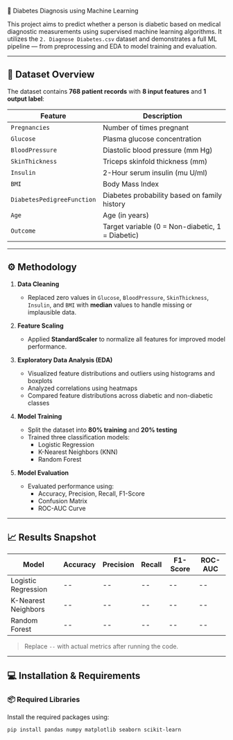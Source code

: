 🧠 Diabetes Diagnosis using Machine Learning

This project aims to predict whether a person is diabetic based on medical diagnostic measurements using supervised machine learning algorithms. It utilizes the `2. Diagnose Diabetes.csv` dataset and demonstrates a full ML pipeline — from preprocessing and EDA to model training and evaluation.

---

## 📂 Dataset Overview

The dataset contains **768 patient records** with **8 input features** and **1 output label**:

| Feature | Description |
|---------|-------------|
| `Pregnancies` | Number of times pregnant |
| `Glucose` | Plasma glucose concentration |
| `BloodPressure` | Diastolic blood pressure (mm Hg) |
| `SkinThickness` | Triceps skinfold thickness (mm) |
| `Insulin` | 2-Hour serum insulin (mu U/ml) |
| `BMI` | Body Mass Index |
| `DiabetesPedigreeFunction` | Diabetes probability based on family history |
| `Age` | Age (in years) |
| `Outcome` | Target variable (0 = Non-diabetic, 1 = Diabetic) |

---

## ⚙️ Methodology

1. **Data Cleaning**  
   - Replaced zero values in `Glucose`, `BloodPressure`, `SkinThickness`, `Insulin`, and `BMI` with **median** values to handle missing or implausible data.

2. **Feature Scaling**  
   - Applied **StandardScaler** to normalize all features for improved model performance.

3. **Exploratory Data Analysis (EDA)**  
   - Visualized feature distributions and outliers using histograms and boxplots  
   - Analyzed correlations using heatmaps  
   - Compared feature distributions across diabetic and non-diabetic classes

4. **Model Training**  
   - Split the dataset into **80% training** and **20% testing**  
   - Trained three classification models:  
     - Logistic Regression  
     - K-Nearest Neighbors (KNN)  
     - Random Forest

5. **Model Evaluation**  
   - Evaluated performance using:  
     - Accuracy, Precision, Recall, F1-Score  
     - Confusion Matrix  
     - ROC-AUC Curve  

---

## 📈 Results Snapshot

| Model               | Accuracy | Precision | Recall | F1-Score | ROC-AUC |
|--------------------|----------|-----------|--------|----------|---------|
| Logistic Regression |   --     |    --     |   --   |    --    |   --    |
| K-Nearest Neighbors |   --     |    --     |   --   |    --    |   --    |
| Random Forest       |   --     |    --     |   --   |    --    |   --    |

> Replace `--` with actual metrics after running the code.

---

## 💻 Installation & Requirements

### 📦 Required Libraries

Install the required packages using:

```bash
pip install pandas numpy matplotlib seaborn scikit-learn
